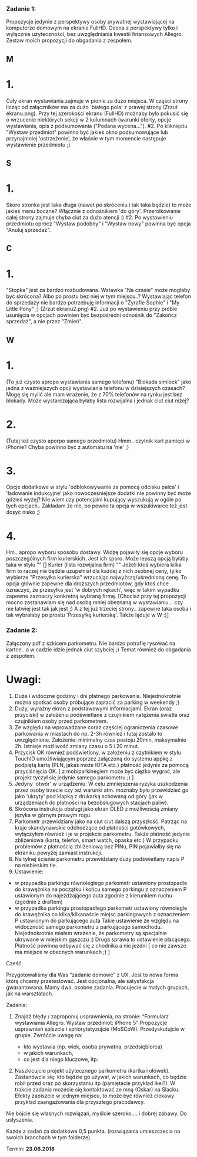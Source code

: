 ### Zadanie 1:
Propozycje jedynie z perspektywy osoby prywatnej wystawiającej na komputerze domowym na ekranie FullHD.
Ocena z perspektywy tylko i wyłącznie użyteczności, bez uwzględniania kwestii finansowych Allegro.
Zestaw moich propozycji do obgadania z zespołem.

## M
# 1.
Cały ekran wystawiania zajmuje w pionie za dużo miejsca. W części strony licząc od załączników ma za dużo 'białego pola'
z prawej strony (Zrzut ekranu.png). Przy tej szerokości ekranu (FullHD) możnaby było pokusić się o wrzucenie niektórych sekcji
w 2 kolumnach (warunki oferty, opcje wystawiania, opis z podsumowania ("Podana wycena...").
#2.
Po kliknięciu "Wystaw przedmiot" powinno być jakieś okno podsumowujące lub przynajmniej 'ostrzeżenie',
że właśnie w tym momencie następuje wystawienie przedmiotu ;)

## S
# 1.
Skoro stronka jest taka długa (nawet po skróceniu i tak taka będzie) to może jakieś menu boczne? Włącznie z odnośnikiem 'do góry'.
Przerolkowanie całej strony zajmuje chyba ciut za dużo atencji :)
#2.
Po wystawieniu przedmiotu oprócz "Wystaw podobny" i "Wystaw nowy" powinna być opcja "Anuluj sprzedaż".

## C
# 1.
"Stopka" jest za bardzo rozbudowana. Wstawka "Na czasie" może mogłaby być skrócona? Albo po prostu bez niej w tym miejscu..?
Wystawiając telefon do sprzedaży nie bardzo potrzebuję informacji o "Żyrafie Sophie" i "My Little Pony" ;) (Zrzut ekranu2.png)
#2.
Już po wystawieniu przy próbie usunięcia w opcjach powinien być bezpośredni odnośnik do "Zakończ sprzedaż",
a nie przez "Zmień".

## W
# 1.
(To już czysto apropo wystawiania samego telefonu) "Blokada simlock" jako jedna z ważniejszych opcji wystawiania
telefonu w dzisiejszych czasach? Mogę się mylić ale mam wrażenie, że z 70% telefonów na rynku jest bez blokady.
Może wystarczająca byłaby lista rozwijalna i jednak ciut ciut niżej?
# 2.
(Tutaj też czysto aporpo samego przedmiotu) Hmm.. czytnik kart pamięci w iPhonie? Chyba powinno być z automatu na 'nie' ;)
# 3.
Opcje dodatkowe w stylu 'odblokowywanie za pomocą odcisku palca' i 'ładowanie indukcyjne' jako nowocześniejsze dodatki
nie powinny być może gdzieś wyżej? Nie wiem czy potencjalni kupujący wyszukują w ogóle po tych opcjach..
Zakładam że nie, bo pewno ta opcja w wszukiwarce też jest dosyć nisko ;)
# 4.
Hm.. apropo wyboru sposobu dostawy. Widzę pojawiły się opcje wyboru poszczególnych firm kurierskich. Jest ich sporo.
Może lepszą opcją byłaby taka w stylu "" [] Kurier (lista rozwijalna firm) "" Jeżeli ktoś wybiera kilka firm to raczej
nie będzie uzupełniał dla każdej z nich osobnej ceny, tylko wybierze "Przesyłka kurierska" wrzucając najwyższą/uśrednioną cenę.
To opcja głównie zapewne dla droższych przedmiotów, gdy ktoś chce oznaczyć, że przesyłka jest 'w dobrych rękach',
więc w takim wypadku zapewne zaznaczy konkretną wybraną firmę.
[Chociaż przy tej propozycji mocno zastanawiam się nad osobą mniej obeznaną w wystawianiu... czy nie łatwiej jest tak jak jest ;)
A z tej już trzeciej strony.. zapewne taka osoba i tak wybrałaby po prostu 'Przesyłkę kurierską'. Także ląduje w W :)]

### Zadanie 2:
Załączony pdf z szkicem parkometru. Nie bardzo potrafię rysować na kartce.. a w cadzie idzie jednak ciut szybciej ;)
Temat również do obgadania z zespołem.

# Uwagi:
1. Duże i widoczne godziny i dni płatnego parkowania. Niejednokrotnie można spotkać osoby próbujące zapłacić za parking
w weekendy ;)
2. Duży, wyraźny ekran z podstawowymi informacjami. Ekran (oraz przyciski) w założeniu podświetlane
z czujnikiem natężenia światła oraz czujnikiem osoby przed parkometrem.
3. Ze względu na wprowadzane coraz częściej ograniczenia czasowe parkowania w miastach do np. 2-3h również i tutaj
zostało to uwzględnione. Założenie: minimalny czas postoju 20min, maksymalnie 2h.
Istnieje możliwość zmiany czasu o 5 i 20 minut.
4. Przycisk OK również podświetlony, w założeniu z czytnikiem w stylu TouchID umożliwiającym poprzez załączoną do systemu
appkę z podpiętą kartą (PLN, jakaś może IOTA etc.) płatność jedynie za pomocą przyciśnięcia OK.
[ z mobiparkinegiem może być ciężko wygrać, ale projekt tyczył się jedynie samego parkometru ;) ]
5. Jedyny 'otwór' w urządzeniu. W celu zmniejszenia ryzyka uszkodzenia przez osoby trzecie czy też warunki atm.
możnaby było przewidzieć go jako 'ukryty' pod klapką z drukarką schowaną od góry
(jak w urządzeniach do płatności na bezobsługowych stacjach paliw).
6. Skrócona instrukcja obsługi jako ekran OLED z możliwością zmiany języka w górnym prawym rogu.
7. Parkometr przewidziany jako na ciut ciut dalszą przyszłość. Patrząc na kraje skandynawskie odchodzące od płatności
gotówkowych, wyłączyłem również i je w projekcie parkometru.
Także płatność jedynie zbliżeniowa (karta, telefon, smart watch, opaska etc.)
W przypadku problemów z płatnością zbliżeniową bez PINu, PIN pojawiałby się na ekraniku powyżej zamiast instrukcji.
8. Na tylnej ścianie parkometru przewidziany duży podświetlany napis P na niebieskim tle.
9. Ustawienie:
- w przypadku parkingu równoległego parkometr ustawiony prostopadle do krawężnika na początku i końcu samego parkingu
z oznaczeniem P ustawionym do najeżdżającego auta zgodnie z kierunkiem ruchu (zgodnie z draftem)
- w przypadku parkingu prostopadłego parkometr ustawiony równolegle do krawężnika co kilka/kilkanaście miejsc parkingowych
z oznaczeniem P ustawionym do parkującego auta
Takie ustawienie ze względu na widoczność samego parkometru z parkującego samochodu.
Niejednokrotnie miałem wrażenie, że parkometry są specjalnie ukrywane w miejskim gąszczu :)
Druga sprawa to ustawienie płacącego. Płatność powinna odbywać się z chodnika a nie jezdni [ co nie zawsze
ma miejsce w obecnych warunkach ;) ]










Cześć.

Przygotowaliśmy dla Was “zadanie domowe” z UX. Jest to nowa forma którą chcemy przetestować. 
Jest opcjonalna, ale satysfakcja gwarantowana.
Mamy dwa, osobne zadania. Pracujecie w małych grupach, jak na warsztatach.
 
Zadania:

1. Znajdź błędy / zaproponuj usprawnienia, na stronie:
“Formularz wystawiania Allegro. Wystaw przedmiot: iPhone 5"
Propozycje usprawnień spiszcie i spriorytetyzujcie (MoSCoW). Przedyskutujcie w grupie.
Zwróćcie uwagę na: 
    * kto wystawia (np. wiek, osoba prywatna, przedsiębiorca)
    * w jakich warunkach, 
    * co jest dla niego kluczowe, itp.

2. Naszkicujcie projekt użytecznego parkometru (kartka i ołówek).
Zastanówcie się: kto będzie go używał, w jakich warunkach, co będzie robił przed oraz po skorzystaniu itp (pamiętacie przykład Ikei?).
W trakcie zadania możecie się kontaktować ze mną (Oskar) na Slacku.
Efekty zapiszcie w jednym miejscu, to może być również ciekawy przykład zaangażowania dla przyszłego pracodawcy. 


Nie bójcie się własnych rozwiązań, myślcie szeroko…. i dobrej zabawy. Do usłyszenia.

Każde z zadań za dodatkowe 0,5 punkta. (rozwiązania umieszczecia na swoich branchach w tym folderze).

Termin: **23.06.2018**